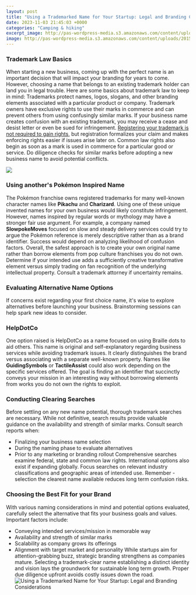 ```yaml
---
layout: post
title: "Using a Trademarked Name for Your Startup: Legal and Branding Considerations"
date: 2023-11-03 21:45:03 +0000
categories: "Camping & hiking"
excerpt_image: http://pas-wordpress-media.s3.amazonaws.com/content/uploads/2015/01/shutterstock_193169738.jpg
image: http://pas-wordpress-media.s3.amazonaws.com/content/uploads/2015/01/shutterstock_193169738.jpg
---
```


### Trademark Law Basics
When starting a new business, coming up with the perfect name is an important decision that will impact your branding for years to come. However, choosing a name that belongs to an existing trademark holder can land you in legal trouble. Here are some basics about trademark law to keep in mind:
Trademarks protect names, logos, slogans, and other branding elements associated with a particular product or company. Trademark owners have exclusive rights to use their marks in commerce and can prevent others from using confusingly similar marks. If your business name creates confusion with an existing trademark, you may receive a cease and desist letter or even be sued for infringement. 
[Registering your trademark is not required to gain rights](https://store.fi.io.vn/chihuahua-dad-daddy-owner-of-a-chihuahua-chihuahua-lover3736-t-shirt), but registration formalizes your claim and makes enforcing rights easier if issues arise later on. Common law rights also begin as soon as a mark is used in commerce for a particular good or service. Do diligence checks for similar marks before adopting a new business name to avoid potential conflicts.

![](https://logopoppin.com/wp-content/uploads/2021/07/trademark-a-logo.jpg)
### Using another's Pokémon Inspired Name 
The Pokémon franchise owns registered trademarks for many well-known character names like **Pikachu** and **Charizard**. Using one of these unique invented names for your own business would likely constitute infringement. 
However, names inspired by regular words or mythology may have a stronger fair use argument. For example, a company named **SlowpokeMoves** focused on slow and steady delivery services could try to argue the Pokémon reference is merely descriptive rather than as a brand identifier. Success would depend on analyzing likelihood of confusion factors.
Overall, the safest approach is to create your own original name rather than borrow elements from pop culture franchises you do not own. Determine if your intended use adds a sufficiently creative transformative element versus simply trading on fan recognition of the underlying intellectual property. Consult a trademark attorney if uncertainty remains.
### Evaluating Alternative Name Options
If concerns exist regarding your first choice name, it's wise to explore alternatives before launching your business. Brainstorming sessions can help spark new ideas to consider. 
### HelpDotCo 
One option raised is HelpDotCo as a name focused on using Braille dots to aid others. This name is original and self-explanatory regarding business services while avoiding trademark issues. It clearly distinguishes the brand versus associating with a separate well-known property. 
Names like **GuidingSymbols** or **TactileAssist** could also work depending on the specific services offered. The goal is finding an identifier that succinctly conveys your mission in an interesting way without borrowing elements from works you do not own the rights to exploit.
### Conducting Clearing Searches
Before settling on any new name potential, thorough trademark searches are necessary. While not definitive, search results provide valuable guidance on the availability and strength of similar marks. Consult search reports when:
- Finalizing your business name selection   
- During the naming phase to evaluate alternatives
- Prior to any marketing or branding rollout
Comprehensive searches examine federal, state and common law rights. International options also exist if expanding globally. Focus searches on relevant industry classifications and geographic areas of intended use. Remember - selection the clearest name available reduces long term confusion risks.
### Choosing the Best Fit for your Brand
With various naming considerations in mind and potential options evaluated, carefully select the alternative that fits your business goals and values. Important factors include:
- Conveying intended services/mission in memorable way  
- Availability and strength of similar marks
- Scalability as company grows its offerings
- Alignment with target market and personality
While startups aim for attention-grabbing buzz, strategic branding strengthens as companies mature. Selecting a trademark-clear name establishing a distinct identity and vision lays the groundwork for sustainable long term growth. Proper due diligence upfront avoids costly issues down the road.
![Using a Trademarked Name for Your Startup: Legal and Branding Considerations](http://pas-wordpress-media.s3.amazonaws.com/content/uploads/2015/01/shutterstock_193169738.jpg)
